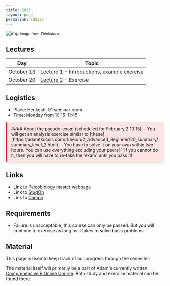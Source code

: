 ```yaml
---
title: 2025
layout: page 
permalink: /2025/
---
```



![img]({{site.url}}{{site.baseurl}}assets/r.jpg)
<small> Image from <i>Thinkstock</i>.</small>

## Lectures

| Day        | Topic                                                                                      |
|------------|--------------------------------------------------------------------------------------------|
| October 13 | [Lecture 1]({{site.url}}{{site.baseurl}}/2025/lecture1/) - Introductions, example exercise |
| October 20 | [Lecture 2]({{site.url}}{{site.baseurl}}/2025/lecture2/) - Exercise                        |

## Logistics 

- Place: Henkestr. 91 seminar room  
- Time: Monday from 10:15-11:45  


<div style="background: rgba(247, 126, 126, 0.2); border-left: 4px solid #dd2e2e; border-radius: 4px; box-shadow: 0 1px 2px rgba(0, 0, 0, 0.12), 0 3px 10px rgba(0, 0, 0, 0.08); padding: 0.8rem;" markdown="1">
#### About the pseudo-exam (scheduled for February 2 10:15):
- You will get an analysis exercise similar to [these](https://adamtkocsis.com/rkheion/2_Advanced_Beginner/20_summary/summary_level_2.html).
- You have to solve it on your own within two hours. You can use everything excluding your peers!
- If you cannot do it, then you will have to re-take the 'exam' until you pass it!
</div>

## Links

- Link to [Paleobiology master webpage](https://palaeobiology.nat.fau.de/program/courses/rcourse/)  
- Link to [StudOn](https://www.studon.fau.de/crs5831488.html)  
- Link to [Campo](https://www.campo.fau.de/qisserver/pages/startFlow.xhtml?_flowId=detailView-flow&unitId=107608&periodId=397&navigationPosition=studiesOffered,searchCourses)  

## Requirements

- Failure is unacceptable, this course can only be passed. But you will continue to exercise as long as it takes to solve basic problems.


## Material

This page is used to keep track of our progress through the semester.

The material itself will primarily be a part of Adam's currently written [Comprehensive R Online Course](https://adamkocsis.github.io/rkheion/).
Both study and exercise material can be found there. 



